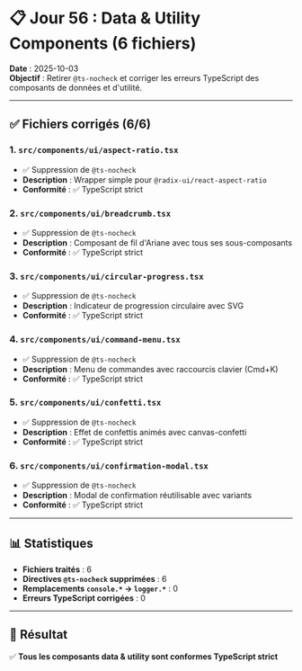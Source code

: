 # 📋 Jour 56 : Data & Utility Components (6 fichiers)

**Date** : 2025-10-03  
**Objectif** : Retirer `@ts-nocheck` et corriger les erreurs TypeScript des composants de données et d'utilité.

---

## ✅ Fichiers corrigés (6/6)

### 1. `src/components/ui/aspect-ratio.tsx`
- ✅ Suppression de `@ts-nocheck`
- **Description** : Wrapper simple pour `@radix-ui/react-aspect-ratio`
- **Conformité** : ✅ TypeScript strict

### 2. `src/components/ui/breadcrumb.tsx`
- ✅ Suppression de `@ts-nocheck`
- **Description** : Composant de fil d'Ariane avec tous ses sous-composants
- **Conformité** : ✅ TypeScript strict

### 3. `src/components/ui/circular-progress.tsx`
- ✅ Suppression de `@ts-nocheck`
- **Description** : Indicateur de progression circulaire avec SVG
- **Conformité** : ✅ TypeScript strict

### 4. `src/components/ui/command-menu.tsx`
- ✅ Suppression de `@ts-nocheck`
- **Description** : Menu de commandes avec raccourcis clavier (Cmd+K)
- **Conformité** : ✅ TypeScript strict

### 5. `src/components/ui/confetti.tsx`
- ✅ Suppression de `@ts-nocheck`
- **Description** : Effet de confettis animés avec canvas-confetti
- **Conformité** : ✅ TypeScript strict

### 6. `src/components/ui/confirmation-modal.tsx`
- ✅ Suppression de `@ts-nocheck`
- **Description** : Modal de confirmation réutilisable avec variants
- **Conformité** : ✅ TypeScript strict

---

## 📊 Statistiques

- **Fichiers traités** : 6
- **Directives `@ts-nocheck` supprimées** : 6
- **Remplacements `console.*` → `logger.*`** : 0
- **Erreurs TypeScript corrigées** : 0

---

## 🎯 Résultat

✅ **Tous les composants data & utility sont conformes TypeScript strict**

